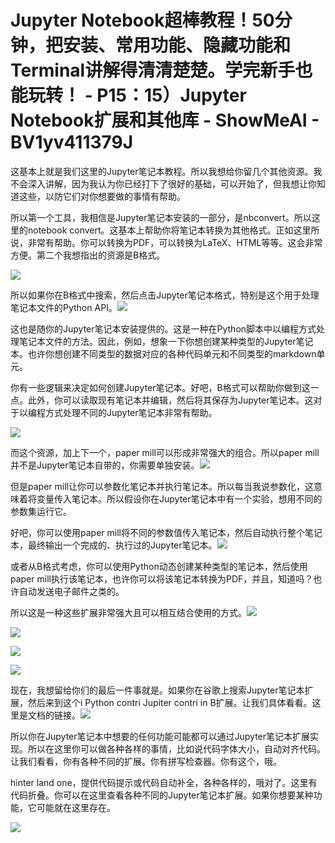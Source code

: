 # Jupyter Notebook超棒教程！50分钟，把安装、常用功能、隐藏功能和Terminal讲解得清清楚楚。学完新手也能玩转！ - P15：15）Jupyter Notebook扩展和其他库 - ShowMeAI - BV1yv411379J

这基本上就是我们这里的Jupyter笔记本教程。所以我想给你留几个其他资源。我不会深入讲解，因为我认为你已经打下了很好的基础，可以开始了，但我想让你知道这些，以防它们对你想要做的事情有帮助。

所以第一个工具，我相信是Jupyter笔记本安装的一部分，是nbconvert。所以这里的notebook convert。这基本上帮助你将笔记本转换为其他格式。正如这里所说，非常有帮助。你可以转换为PDF，可以转换为LaTeX、HTML等等。这会非常方便。第二个我想指出的资源是B格式。

![](img/fada9b10c7f63ddff8bee1e0b3c83e54_1.png)

所以如果你在B格式中搜索，然后点击Jupyter笔记本格式，特别是这个用于处理笔记本文件的Python API。![](img/fada9b10c7f63ddff8bee1e0b3c83e54_3.png)

这也是随你的Jupyter笔记本安装提供的。这是一种在Python脚本中以编程方式处理笔记本文件的方法。因此，例如，想象一下你想创建某种类型的Jupyter笔记本。也许你想创建不同类型的数据对应的各种代码单元和不同类型的markdown单元。

你有一些逻辑来决定如何创建Jupyter笔记本。好吧，B格式可以帮助你做到这一点。此外，你可以读取现有笔记本并编辑，然后将其保存为Jupyter笔记本。这对于以编程方式处理不同的Jupyter笔记本非常有帮助。

![](img/fada9b10c7f63ddff8bee1e0b3c83e54_5.png)

而这个资源，加上下一个，paper mill可以形成非常强大的组合。所以paper mill并不是Jupyter笔记本自带的，你需要单独安装。![](img/fada9b10c7f63ddff8bee1e0b3c83e54_7.png)

但是paper mill让你可以参数化笔记本并执行笔记本。所以每当我说参数化，这意味着将变量传入笔记本。所以假设你在Jupyter笔记本中有一个实验，想用不同的参数集运行它。

好吧，你可以使用paper mill将不同的参数值传入笔记本，然后自动执行整个笔记本，最终输出一个完成的、执行过的Jupyter笔记本。![](img/fada9b10c7f63ddff8bee1e0b3c83e54_9.png)

或者从B格式考虑，你可以使用Python动态创建某种类型的笔记本，然后使用paper mill执行该笔记本，也许你可以将该笔记本转换为PDF，并且，知道吗？也许自动发送电子邮件之类的。

所以这是一种这些扩展非常强大且可以相互结合使用的方式。![](img/fada9b10c7f63ddff8bee1e0b3c83e54_11.png)

![](img/fada9b10c7f63ddff8bee1e0b3c83e54_12.png)

![](img/fada9b10c7f63ddff8bee1e0b3c83e54_13.png)

![](img/fada9b10c7f63ddff8bee1e0b3c83e54_14.png)

现在，我想留给你们的最后一件事就是。如果你在谷歌上搜索Jupyter笔记本扩展，然后来到这个i Python contri Jupiter contri in B扩展。让我们具体看看。这里是文档的链接。![](img/fada9b10c7f63ddff8bee1e0b3c83e54_16.png)

所以你在Jupyter笔记本中想要的任何功能可能都可以通过Jupyter笔记本扩展实现。所以在这里你可以做各种各样的事情，比如说代码字体大小，自动对齐代码。让我们看看，你有各种不同的扩展。你有拼写检查器。你有这个，哦。

hinter land one，提供代码提示或代码自动补全，各种各样的，哦对了。这里有代码折叠。你可以在这里查看各种不同的Jupyter笔记本扩展。如果你想要某种功能，它可能就在这里存在。

![](img/fada9b10c7f63ddff8bee1e0b3c83e54_18.png)
